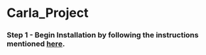 # Carla_Project

### Step 1 - Begin Installation by following the instructions mentioned [here](https://carla.readthedocs.io/en/latest/build_linux/). 
